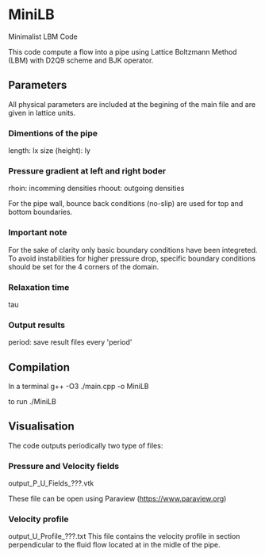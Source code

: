 # MiniLB
Minimalist LBM Code

This code compute a flow into a pipe using Lattice Boltzmann Method (LBM) with D2Q9 scheme and BJK operator.

## Parameters
All physical parameters are included at the begining of the main file and are given in lattice units.

### Dimentions of the pipe 
length: lx 
size (height): ly 

### Pressure gradient at left and right boder
rhoin: incomming densities
rhoout: outgoing densities

For the pipe wall, bounce back conditions (no-slip) are used for top and bottom boundaries.

### Important note
For the sake of clarity only basic boundary conditions have been integreted.
To avoid instabilities for higher pressure drop, specific boundary conditions
should be set for the 4 corners of the domain.

### Relaxation time
tau

### Output results
period: save result files every 'period' 

## Compilation

In a terminal
g++ -O3 ./main.cpp -o MiniLB

to run 
./MiniLB

## Visualisation

The code outputs periodically two type of files:

### Pressure and Velocity fields
output_P_U_Fields_???.vtk

These file can be open using Paraview (https://www.paraview.org)

### Velocity profile
output_U_Profile_???.txt
This file contains the velocity profile in section perpendicular to the fluid flow located at in the midle of the pipe. 


